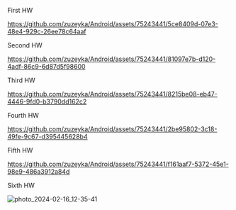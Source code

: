 First HW

https://github.com/zuzeyka/Android/assets/75243441/5ce8409d-07e3-48e4-929c-26ee78c64aaf

Second HW

https://github.com/zuzeyka/Android/assets/75243441/81097e7b-d120-4adf-86c9-6d87d5f98600

Third HW

https://github.com/zuzeyka/Android/assets/75243441/8215be08-eb47-4446-9fd0-b3790dd162c2

Fourth HW

https://github.com/zuzeyka/Android/assets/75243441/2be95802-3c18-49fe-9c67-d395445628b4

Fifth HW

https://github.com/zuzeyka/Android/assets/75243441/f161aaf7-5372-45e1-98e9-486a3912a84d

Sixth HW

![photo_2024-02-16_12-35-41](https://github.com/zuzeyka/Android/assets/75243441/c6595fa7-1935-4eb4-9d15-6cf2427600ae)
